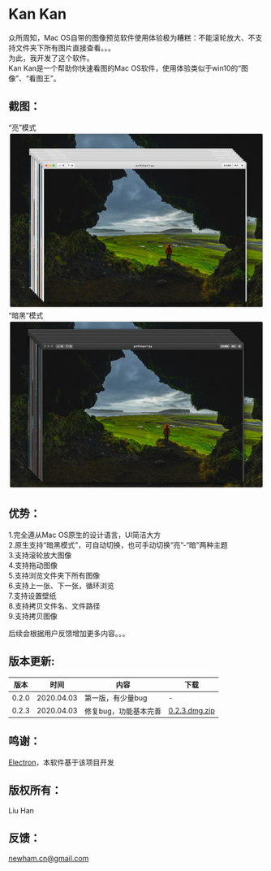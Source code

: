 # Kan Kan

众所周知，Mac OS自带的图像预览软件使用体验极为糟糕：不能滚轮放大、不支持文件夹下所有图片直接查看。。。  
为此，我开发了这个软件。  
Kan Kan是一个帮助你快速看图的Mac OS软件，使用体验类似于win10的“图像”、“看图王”。  

## 截图：
“亮”模式  
<img src="cap_1.png">
“暗黑”模式  
<img src="cap_2.png">
  
## 优势：  
1.完全遵从Mac OS原生的设计语言，UI简洁大方  
2.原生支持“暗黑模式”，可自动切换，也可手动切换“亮”-“暗”两种主题  
3.支持滚轮放大图像  
4.支持拖动图像  
5.支持浏览文件夹下所有图像  
6.支持上一张、下一张，循环浏览  
7.支持设置壁纸  
8.支持拷贝文件名、文件路径  
9.支持拷贝图像  

后续会根据用户反馈增加更多内容。。。  

## 版本更新:
版本  |时间       |内容              |下载
-----|----------|------------------|----
0.2.0|2020.04.03|第一版，有少量bug    |-
0.2.3|2020.04.03|修复bug，功能基本完善 |[0.2.3.dmg.zip](https://github.com/newham/kankan/releases/download/v0.2.3/kankan-0.2.3.dmg.zip)
  
## 鸣谢：  
[Electron](https://www.electronjs.org)，本软件基于该项目开发
  
## 版权所有：  
Liu Han
  
## 反馈：   
newham.cn@gmail.com  

